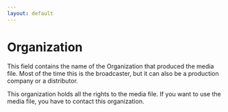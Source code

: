 ```yaml
---
layout: default
---
```


# Organization

This field contains the name of the Organization that produced the media file. Most of the time this is the broadcaster, but it can also be a production company or a distributor.

This organization holds all the rights to the media file. If you want to use the media file, you have to contact this organization.